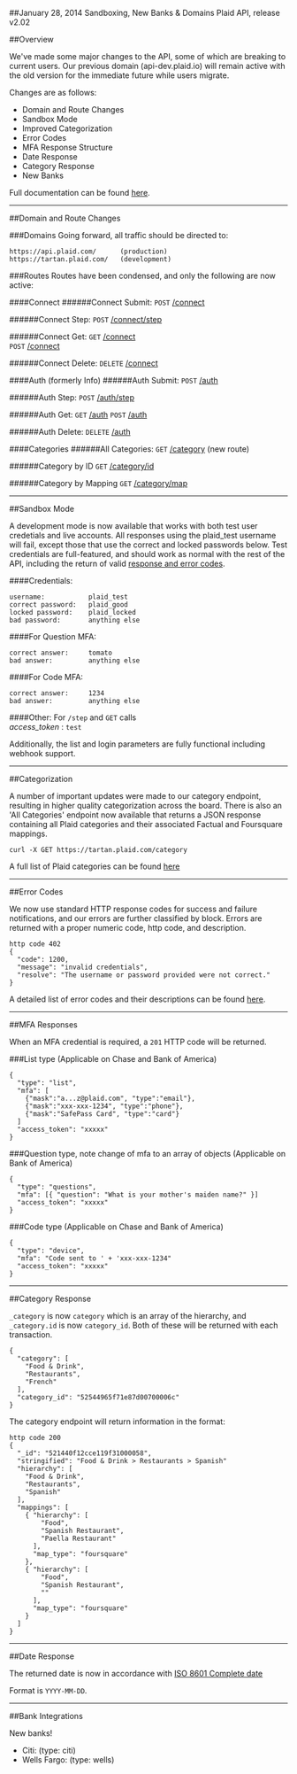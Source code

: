 ##January 28, 2014 Sandboxing, New Banks & Domains
Plaid API, release v2.02

##Overview

We've made some major changes to the API, some of which are breaking to current users. Our previous domain (api-dev.plaid.io) will remain active with the old version for the immediate future while users migrate.

Changes are as follows:
 * Domain and Route Changes
 * Sandbox Mode
 * Improved Categorization
 * Error Codes
 * MFA Response Structure
 * Date Response
 * Category Response
 * New Banks

Full documentation can be found [here](https://www.plaid.com/docs).

---

##Domain and Route Changes

###Domains
Going forward, all traffic should be directed to:

```
https://api.plaid.com/      (production)
https://tartan.plaid.com/   (development)
```

###Routes
Routes have been condensed, and only the following are now active:

####Connect
######Connect Submit:
```POST```  [/connect](https://tartan.plaid.com/connect)  

######Connect Step:
```POST```  [/connect/step](https://tartan.plaid.com/connect/step)  

######Connect Get:
```GET```  [/connect](https://tartan.plaid.com/connect/get)  
```POST```  [/connect](https://tartan.plaid.com/connect)  

######Connect Delete:
```DELETE``` [/connect](https://tartan.plaid.com/connect)


####Auth (formerly Info)
######Auth Submit:
```POST```  [/auth](https://tartan.plaid.com/auth)

######Auth Step:
```POST```  [/auth/step](https://tartan.plaid.com/auth/step)

######Auth Get:
```GET```  [/auth](https://tartan.plaid.com/auth/get)
```POST```  [/auth](https://tartan.plaid.com/auth)

######Auth Delete:
```DELETE``` [/auth](https://tartan.plaid.com/auth)


####Categories
######All Categories:
```GET```  [/category](https://tartan.plaid.com/category) (new route)

######Category by ID
```GET```  [/category/id](https://tartan.plaid.com/category/id/)  

######Category by Mapping
```GET```  [/category/map](https://tartan.plaid.com/category/map)


---

##Sandbox Mode

A development mode is now available that works with both test user credetials and live accounts. All responses using the plaid_test username will fail, except those that use the correct and locked passwords below. Test credentials are full-featured, and should work as normal with the rest of the API, including the return of valid [response and error codes](https://github.com/plaid/support/blob/master/errors.md).

####Credentials:
```
username:           plaid_test
correct password:   plaid_good
locked password:    plaid_locked
bad password:       anything else
```

####For Question MFA:
```
correct answer:     tomato
bad answer:         anything else
```

####For Code MFA:
```
correct answer:     1234
bad answer:         anything else
```

####Other:
For ```/step``` and ```GET``` calls     
*access_token* : ```test```

Additionally, the list and login parameters are fully functional including webhook support.

---

##Categorization

A number of important updates were made to our category endpoint, resulting in higher quality categorization across the board. There is also an 'All Categories' endpoint now available that returns a JSON response containing all Plaid categories and their associated Factual and Foursquare mappings.

```
curl -X GET https://tartan.plaid.com/category
```

A full list of Plaid categories can be found [here](https://github.com/plaid/support/blob/master/categories.md)

---

##Error Codes

We now use standard HTTP response codes for success and failure notifications, and our errors are further classified by block. Errors are returned with a proper numeric code, http code, and description.

```
http code 402
{
  "code": 1200,
  "message": "invalid credentials",
  "resolve": "The username or password provided were not correct."
}
```

A detailed list of error codes and their descriptions can be found [here](https://github.com/plaid/support/blob/master/errors.md).

---

##MFA Responses

When an MFA credential is required, a ```201``` HTTP code will be returned.

###List type
(Applicable on Chase and Bank of America)
```
{
  "type": "list",
  "mfa": [
    {"mask":"a...z@plaid.com", "type":"email"},
    {"mask":"xxx-xxx-1234", "type":"phone"},
    {"mask":"SafePass Card", "type":"card"}
  ]
  "access_token": "xxxxx"
}
```

###Question type, note change of mfa to an array of objects
(Applicable on Bank of America)
```
{
  "type": "questions",
  "mfa": [{ "question": "What is your mother's maiden name?" }]
  "access_token": "xxxxx"
}
```

###Code type
(Applicable on Chase and Bank of America)
```
{
  "type": "device",
  "mfa": "Code sent to ' + 'xxx-xxx-1234"
  "access_token": "xxxxx"
}
```

---

##Category Response

```_category``` is now ```category``` which is an array of the hierarchy, and ```_category.id``` is now ```category_id```. Both of these will be returned with each transaction. 

```
{  
  "category": [
    "Food & Drink",
    "Restaurants",
    "French"
  ],  
  "category_id": "52544965f71e87d00700006c"  
}
```

The category endpoint will return information in the format:
```
http code 200
{
  "_id": "521440f12cce119f31000058",
  "stringified": "Food & Drink > Restaurants > Spanish"
  "hierarchy": [
    "Food & Drink",
    "Restaurants",
    "Spanish"
  ],
  "mappings": [
    { "hierarchy": [
        "Food",
        "Spanish Restaurant",
        "Paella Restaurant"
      ],
      "map_type": "foursquare"
    },
    { "hierarchy": [
        "Food",
        "Spanish Restaurant",
        ""
      ],
      "map_type": "foursquare"
    }
  ]
}
```

---

##Date Response

The returned date is now in accordance with [ISO 8601 Complete date](http://www.w3.org/TR/NOTE-datetime)

Format is ```YYYY-MM-DD```.

---

##Bank Integrations

New banks!

 * Citi:         (type: citi)
 * Wells Fargo:  (type: wells)
